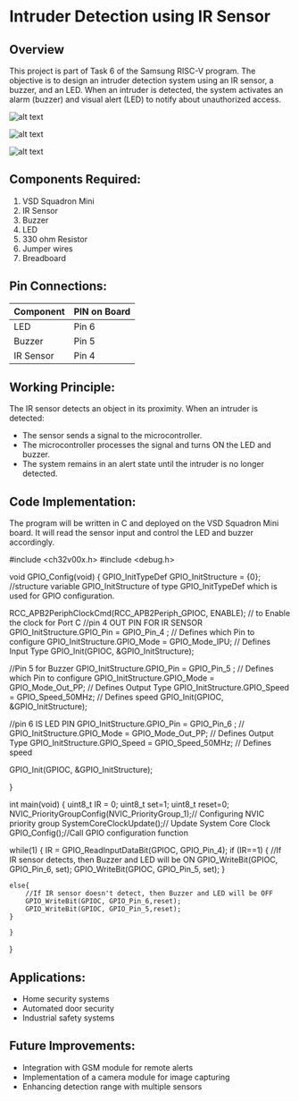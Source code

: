 # Intruder Detection using IR Sensor

## Overview
This project is part of Task 6 of the Samsung RISC-V program. The objective is to design an intruder detection system using an IR sensor, a buzzer, and an LED. When an intruder is detected, the system activates an alarm (buzzer) and visual alert (LED) to notify about unauthorized access.

![alt text](image.png)

![alt text](image-2.png)

![alt text](image-1.png)

## Components Required:

1. VSD Squadron Mini
2. IR Sensor
3. Buzzer
4. LED
5. 330 ohm Resistor
6. Jumper wires
7. Breadboard

## Pin Connections:

| **Component** | **PIN on Board** |
|--------------|------------------|
| LED         | Pin 6             |
| Buzzer      | Pin 5             |
| IR Sensor   | Pin 4             |

## Working Principle:
The IR sensor detects an object in its proximity. When an intruder is detected:
- The sensor sends a signal to the microcontroller.
- The microcontroller processes the signal and turns ON the LED and buzzer.
- The system remains in an alert state until the intruder is no longer detected.

## Code Implementation:
The program will be written in C and deployed on the VSD Squadron Mini board. It will read the sensor input and control the LED and buzzer accordingly.

#include <ch32v00x.h>
#include <debug.h>

void GPIO_Config(void)
{
GPIO_InitTypeDef GPIO_InitStructure = {0}; //structure variable GPIO_InitStructure of type GPIO_InitTypeDef which is used for GPIO configuration.

RCC_APB2PeriphClockCmd(RCC_APB2Periph_GPIOC, ENABLE); // to Enable the clock for Port C
//pin 4 OUT PIN FOR IR SENSOR
GPIO_InitStructure.GPIO_Pin = GPIO_Pin_4 ; // Defines which Pin to configure
GPIO_InitStructure.GPIO_Mode = GPIO_Mode_IPU; // Defines Input Type
GPIO_Init(GPIOC, &GPIO_InitStructure);

//Pin 5 for Buzzer
GPIO_InitStructure.GPIO_Pin = GPIO_Pin_5 ; // Defines which Pin to configure
GPIO_InitStructure.GPIO_Mode = GPIO_Mode_Out_PP; // Defines Output Type
GPIO_InitStructure.GPIO_Speed = GPIO_Speed_50MHz; // Defines speed
GPIO_Init(GPIOC, &GPIO_InitStructure);

//pin 6 IS LED PIN
GPIO_InitStructure.GPIO_Pin = GPIO_Pin_6 ; //
GPIO_InitStructure.GPIO_Mode = GPIO_Mode_Out_PP; // Defines Output Type
GPIO_InitStructure.GPIO_Speed = GPIO_Speed_50MHz; // Defines speed

GPIO_Init(GPIOC, &GPIO_InitStructure);

}


int main(void)
{
uint8_t IR = 0;
uint8_t set=1;
uint8_t reset=0;
NVIC_PriorityGroupConfig(NVIC_PriorityGroup_1);// Configuring NVIC priority group
SystemCoreClockUpdate();// Update System Core Clock
GPIO_Config();//Call GPIO configuration function

while(1)
{
    IR = GPIO_ReadInputDataBit(GPIOC, GPIO_Pin_4);
    if (IR==1)
    {
        //If IR sensor detects, then Buzzer and LED will be ON
        GPIO_WriteBit(GPIOC, GPIO_Pin_6, set);
        GPIO_WriteBit(GPIOC, GPIO_Pin_5, set);
        }
    
    else{
        //If IR sensor doesn't detect, then Buzzer and LED will be OFF
        GPIO_WriteBit(GPIOC, GPIO_Pin_6,reset);
        GPIO_WriteBit(GPIOC, GPIO_Pin_5,reset);
    }

    }
    
}

## Applications:
- Home security systems
- Automated door security
- Industrial safety systems

## Future Improvements:
- Integration with GSM module for remote alerts
- Implementation of a camera module for image capturing
- Enhancing detection range with multiple sensors
